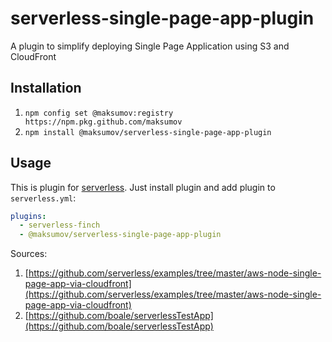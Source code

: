 # serverless-single-page-app-plugin

A plugin to simplify deploying Single Page Application using S3 and CloudFront

## Installation

1. `npm config set @maksumov:registry https://npm.pkg.github.com/maksumov`
2. `npm install @maksumov/serverless-single-page-app-plugin`

## Usage

This is plugin for [serverless](https://www.npmjs.com/package/serverless). Just install plugin and add plugin to `serverless.yml`:

```yaml
plugins:
  - serverless-finch
  - @maksumov/serverless-single-page-app-plugin
```

Sources:

1. [https://github.com/serverless/examples/tree/master/aws-node-single-page-app-via-cloudfront](https://github.com/serverless/examples/tree/master/aws-node-single-page-app-via-cloudfront)
2. [https://github.com/boale/serverlessTestApp](https://github.com/boale/serverlessTestApp)
